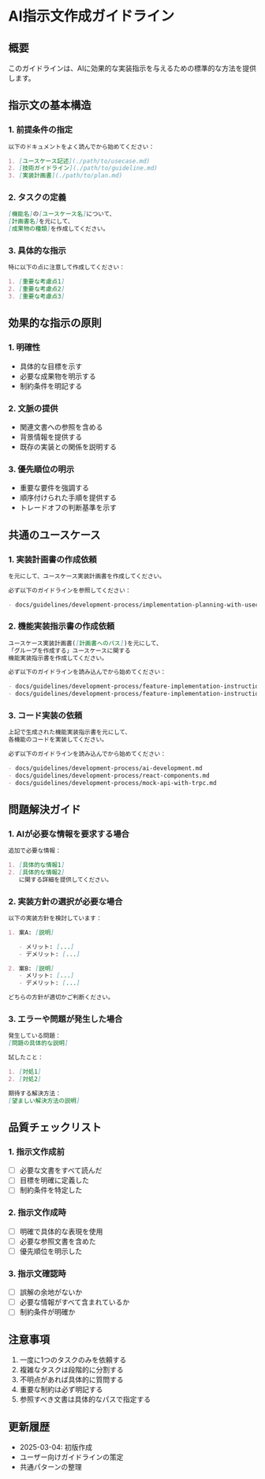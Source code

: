 # AI指示文作成ガイドライン

## 概要

このガイドラインは、AIに効果的な実装指示を与えるための標準的な方法を提供します。

## 指示文の基本構造

### 1. 前提条件の指定

```markdown
以下のドキュメントをよく読んでから始めてください：

1. [ユースケース記述](./path/to/usecase.md)
2. [技術ガイドライン](./path/to/guideline.md)
3. [実装計画書](./path/to/plan.md)
```

### 2. タスクの定義

```markdown
[機能名]の[ユースケース名]について、
[計画書名]を元にして、
[成果物の種類]を作成してください。
```

### 3. 具体的な指示

```markdown
特に以下の点に注意して作成してください：

1. [重要な考慮点1]
2. [重要な考慮点2]
3. [重要な考慮点3]
```

## 効果的な指示の原則

### 1. 明確性

- 具体的な目標を示す
- 必要な成果物を明示する
- 制約条件を明記する

### 2. 文脈の提供

- 関連文書への参照を含める
- 背景情報を提供する
- 既存の実装との関係を説明する

### 3. 優先順位の明示

- 重要な要件を強調する
- 順序付けられた手順を提供する
- トレードオフの判断基準を示す

## 共通のユースケース

### 1. 実装計画書の作成依頼

```markdown
を元にして、ユースケース実装計画書を作成してください。

必ず以下のガイドラインを参照してください：

- docs/guidelines/development-process/implementation-planning-with-usecases.md
```

### 2. 機能実装指示書の作成依頼

```markdown
ユースケース実装計画書([計画書へのパス])を元にして、
「グループを作成する」ユースケースに関する
機能実装指示書を作成してください。

必ず以下のガイドラインを読み込んでから始めてください：

- docs/guidelines/development-process/feature-implementation-instruction.md
- docs/guidelines/development-process/feature-implementation-instruction-template.md
```

### 3. コード実装の依頼

```markdown
上記で生成された機能実装指示書を元にして、
各機能のコードを実装してください。

必ず以下のガイドラインを読み込んでから始めてください：

- docs/guidelines/development-process/ai-development.md
- docs/guidelines/development-process/react-components.md
- docs/guidelines/development-process/mock-api-with-trpc.md
```

## 問題解決ガイド

### 1. AIが必要な情報を要求する場合

```markdown
追加で必要な情報：

1. [具体的な情報1]
2. [具体的な情報2]
   に関する詳細を提供してください。
```

### 2. 実装方針の選択が必要な場合

```markdown
以下の実装方針を検討しています：

1. 案A: [説明]

   - メリット: [...]
   - デメリット: [...]

2. 案B: [説明]
   - メリット: [...]
   - デメリット: [...]

どちらの方針が適切かご判断ください。
```

### 3. エラーや問題が発生した場合

```markdown
発生している問題：
[問題の具体的な説明]

試したこと：

1. [対処1]
2. [対処2]

期待する解決方法：
[望ましい解決方法の説明]
```

## 品質チェックリスト

### 1. 指示文作成前

- [ ] 必要な文書をすべて読んだ
- [ ] 目標を明確に定義した
- [ ] 制約条件を特定した

### 2. 指示文作成時

- [ ] 明確で具体的な表現を使用
- [ ] 必要な参照文書を含めた
- [ ] 優先順位を明示した

### 3. 指示文確認時

- [ ] 誤解の余地がないか
- [ ] 必要な情報がすべて含まれているか
- [ ] 制約条件が明確か

## 注意事項

1. 一度に1つのタスクのみを依頼する
2. 複雑なタスクは段階的に分割する
3. 不明点があれば具体的に質問する
4. 重要な制約は必ず明記する
5. 参照すべき文書は具体的なパスで指定する

## 更新履歴

- 2025-03-04: 初版作成
- ユーザー向けガイドラインの策定
- 共通パターンの整理

